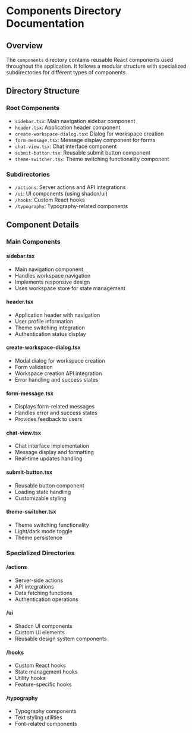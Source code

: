 # Components Directory Documentation

## Overview
The `components` directory contains reusable React components used throughout the application. It follows a modular structure with specialized subdirectories for different types of components.

## Directory Structure

### Root Components
- `sidebar.tsx`: Main navigation sidebar component
- `header.tsx`: Application header component
- `create-workspace-dialog.tsx`: Dialog for workspace creation
- `form-message.tsx`: Message display component for forms
- `chat-view.tsx`: Chat interface component
- `submit-button.tsx`: Reusable submit button component
- `theme-switcher.tsx`: Theme switching functionality component

### Subdirectories
- `/actions`: Server actions and API integrations
- `/ui`: UI components (using shadcn/ui)
- `/hooks`: Custom React hooks
- `/typography`: Typography-related components

## Component Details

### Main Components

#### sidebar.tsx
- Main navigation component
- Handles workspace navigation
- Implements responsive design
- Uses workspace store for state management

#### header.tsx
- Application header with navigation
- User profile information
- Theme switching integration
- Authentication status display

#### create-workspace-dialog.tsx
- Modal dialog for workspace creation
- Form validation
- Workspace creation API integration
- Error handling and success states

#### form-message.tsx
- Displays form-related messages
- Handles error and success states
- Provides feedback to users

#### chat-view.tsx
- Chat interface implementation
- Message display and formatting
- Real-time updates handling

#### submit-button.tsx
- Reusable button component
- Loading state handling
- Customizable styling

#### theme-switcher.tsx
- Theme switching functionality
- Light/dark mode toggle
- Theme persistence

### Specialized Directories

#### /actions
- Server-side actions
- API integrations
- Data fetching functions
- Authentication operations

#### /ui
- Shadcn UI components
- Custom UI elements
- Reusable design system components

#### /hooks
- Custom React hooks
- State management hooks
- Utility hooks
- Feature-specific hooks

#### /typography
- Typography components
- Text styling utilities
- Font-related components 
